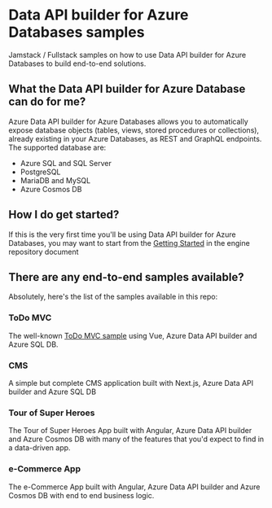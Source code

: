 # Data API builder for Azure Databases samples

Jamstack / Fullstack samples on how to use Data API builder for Azure Databases to build end-to-end solutions.

## What the Data API builder for Azure Database can do for me?

Azure Data API builder for Azure Databases allows you to automatically expose database objects (tables, views, stored procedures or collections), already existing in your Azure Databases, as REST and GraphQL endpoints. The supported database are:
- Azure SQL and SQL Server
- PostgreSQL
- MariaDB and MySQL
- Azure Cosmos DB 

## How I do get started?

If this is the very first time you'll be using Data API builder for Azure Databases, you may want to start from the [Getting Started](https://github.com/Azure/hawaii-engine/getting-started.md) in the engine repository document

## There are any end-to-end samples available?

Absolutely, here's the list of the samples available in this repo:

### ToDo MVC

The well-known  [ToDo MVC sample](https://todomvc.com/) using Vue, Azure Data API builder and Azure SQL DB. 

### CMS

A simple but complete CMS application built with Next.js, Azure Data API builder and Azure SQL DB

### Tour of Super Heroes

The Tour of Super Heroes App built with Angular, Azure Data API builder and Azure Cosmos DB  with many of the features that you'd expect to find in a data-driven app.

### e-Commerce App

The e-Commerce App built with Angular, Azure Data API builder and Azure Cosmos DB with end to end business logic.
